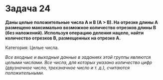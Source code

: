 # Задача 24

**Даны целые положительные числа A и B (A > B). На отрезке длины A размещено максимально возможное количество отрезков длины B (без наложений). Используя операцию деления нацело, найти количество отрезков B, размещенных на отрезке A.**

Категория: Целые числа.

*Все входные и выходные данные в заданиях этой группы являются целыми числами. Все числа, для которых указано количество цифр (двузначное число, трехзначное число и т. д.), считаются положительными.*